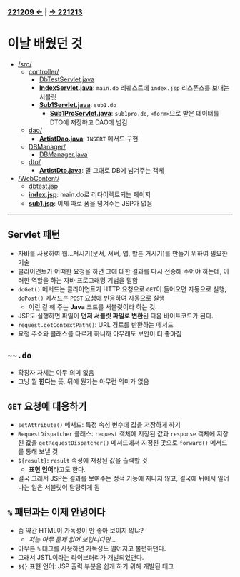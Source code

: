 ﻿### [221209 ←](../../221205-230127_JSP/22-12/221209/) | [→ 221213](../../221205-230127_JSP/22-12/221213/)

# 이날 배웠던 것

- [/src/](../../221205-230127_JSP/22-12/221212/jspstudy56/kadeServlet/src/)
    - [controller/](../../221205-230127_JSP/22-12/221212/jspstudy56/kadeServlet/src/controller/)
        - [DbTestServlet.java](../../221205-230127_JSP/22-12/221212/jspstudy56/kadeServlet/src/controller/DbTestServlet.java)
        - [**IndexServlet.java**](../../221205-230127_JSP/22-12/221212/jspstudy56/kadeServlet/src/controller/IndexServlet.java): `main.do` 리퀘스트에 `index.jsp` 리스폰스를 보내는 서블릿
        - [**Sub1Servlet.java**](../../221205-230127_JSP/22-12/221212/jspstudy56/kadeServlet/src/controller/Sub1Servlet.java): `sub1.do` 
            - [**Sub1ProServlet.java**](../../221205-230127_JSP/22-12/221212/jspstudy56/kadeServlet/src/controller/Sub1ProServlet.java): `sub1pro.do`, `<form>`으로 받은 데이터를 DTO에 저장하고 DAO에 넘김
    - [dao/](../../221205-230127_JSP/22-12/221212/jspstudy56/kadeServlet/src/dao/)
        - [**ArtistDao.java**](../../221205-230127_JSP/22-12/221212/jspstudy56/kadeServlet/src/dao/ArtistDao.java): `INSERT` 메서드 구현
    - [DBManager/](../../221205-230127_JSP/22-12/221212/jspstudy56/kadeServlet/src/DBManager/)
        - [DBManager.java](../../221205-230127_JSP/22-12/221212/jspstudy56/kadeServlet/src/DBManager/DBManager.java)
    - [dto/](../../221205-230127_JSP/22-12/221212/jspstudy56/kadeServlet/src/dto/)
        - [**ArtistDto.java**](../../221205-230127_JSP/22-12/221212/jspstudy56/kadeServlet/src/dto/ArtistDto.java): 말 그대로 DB에 넘겨주는 객체
- [/WebContent/](../../221205-230127_JSP/22-12/221212/jspstudy56/kadeServlet/WebContent/)
    - [dbtest.jsp](../../221205-230127_JSP/22-12/221212/jspstudy56/kadeServlet/WebContent/dbtest.jsp)
    - [**index.jsp**](../../221205-230127_JSP/22-12/221212/jspstudy56/kadeServlet/WebContent/index.jsp): main.do로 리다이렉트되는 페이지
    - [**sub1.jsp**](../../221205-230127_JSP/22-12/221212/jspstudy56/kadeServlet/WebContent/sub1.jsp): 이제 따로 폼을 넘겨주는 JSP가 없음

---

## Servlet 패턴

- 자바를 사용하여 웹...저시기(문서, 서버, 앱, 할튼 거시기)를 만들기 위하여 필요한 기술
- 클라이언트가 어떠한 요청을 하면 그에 대한 결과를 다시 전송해 주어야 하는데, 이러한 역할을 하는 자바 프로그래밍 기법을 말함
- `doGet()` 메서드는 클라이언트가 HTTP 요청으로 `GET`이 들어오면 자동으로 실행, `doPost()` 메서드는 `POST` 요청에 반응하여 자동으로 실행
    - 이런 걸 해 주는 **Java** 코드를 서블릿이라 하는 것.
- JSP도 실행하면 파일이 **먼저 서블릿 파일로 변환**된 다음 바이트코드가 된다.
- `request.getContextPath()`: URL 경로를 반환하는 메서드
- 요청 주소와 클래스를 다르게 하니까 아무래도 보안이 더 좋아짐

## `~~.do`

- 확장자 자체는 아무 의미 없음
- 그냥 뭘 **한다**는 뜻. 뒤에 뭔가는 아무런 의미가 없음

## `GET` 요청에 대응하기

- `setAttribute()` 메서드: 특정 속성 변수에 값을 저장하게 하기
- `RequestDispatcher` 클래스: `request` 객체에 저장된 값과 `response` 객체에 저장된 값을 `getRequestDispatcher()` 메서드에서 지정된 곳으로 `forward()` 메서드를 통해 보낼 것
- `${result}`: `result` 속성에 저장된 값을 출력할 것
    - **표현 언어**라고도 한다.
- 결국 그래서 JSP는 결과를 보여주는 정적 기능에 지나지 않고, 결국에 뒤에서 일어나는 일은 서블릿이 담당하게 됨

## `%` 패턴과는 이제 안녕이다

- 좀 약간 HTML이 가독성이 안 좋아 보이지 않냐?
    - *저는 아무 문제 없어 보입니다만...*
- 아무튼 `%` 태그를 사용하면 가독성도 떨어지고 불편하댄다.
- 그래서 JSTL이라는 라이브러리가 개발되었댄다.
- `${}` 표현 언어: JSP 출력 부분을 쉽게 하기 위해 개발된 태그